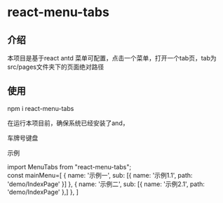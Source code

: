 # react-menu-tabs

## 介绍

 本项目是基于react antd
 菜单可配置，点击一个菜单，打开一个tab页，tab为src/pages文件夹下的页面绝对路径

## 使用

npm i react-menu-tabs

在运行本项目前，确保系统已经安装了and，

车牌号键盘  

示例 

import MenuTabs from "react-menu-tabs";  
const mainMenu=[
      { name: '示例一', sub: [{ name: '示例1.1', path: 'demo/IndexPage' }] },
      { name: '示例二', sub: [{ name: '示例2.1', path: 'demo/IndexPage' },] },
    ]  
	
<MenuTabs mainMenu={mainMenu} />  



